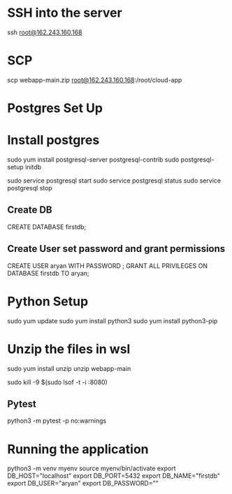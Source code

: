 # SSH into the server
ssh root@162.243.160.168

# SCP
scp webapp-main.zip root@162.243.160.168:/root/cloud-app

# Postgres Set Up
# Install postgres
sudo yum install postgresql-server postgresql-contrib
sudo postgresql-setup initdb

sudo service postgresql start
sudo service postgresql status
sudo service postgresql stop



## Create DB
CREATE DATABASE firstdb;

## Create User set password and grant permissions
CREATE USER aryan WITH PASSWORD ;
GRANT ALL PRIVILEGES ON DATABASE firstdb TO aryan;

# Python Setup
sudo yum update
sudo yum install python3
sudo yum install python3-pip

# Unzip the files in wsl
sudo yum install unzip
unzip webapp-main

sudo kill -9 $(sudo lsof -t -i :8080)


## Pytest 
python3 -m pytest -p no:warnings
# Running the application
python3 -m venv myenv
source myenv/bin/activate
export DB_HOST="localhost"
export DB_PORT=5432
export DB_NAME="firstdb"
export DB_USER="aryan"
export DB_PASSWORD=""

